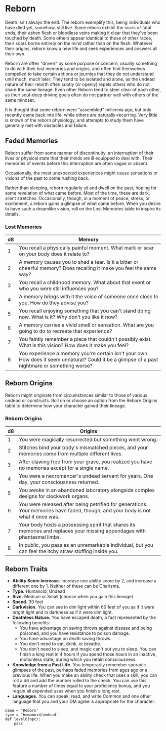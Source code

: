 # Reborn
Death isn't always the end. The reborn exemplify this, being individuals who have died yet, somehow, still live. Some reborn exhibit the scars of fatal ends, their ashen flesh or bloodless veins making it clear that they've been touched by death. Some others appear identical to those of other races, their scars borne entirely on the mind rather than on the flesh. Whatever their origins, reborn know a new life and seek experiences and answers all their own.

Reborn are often "driven" by some purpose or concern, usually something to do with their lost memories and origins, and often find themselves compelled to take certain actions or journies that they do not understand until much, much later. They tend to be isolated and alone, as the undead nature of their rebirth often subtly (or openly) repels others who do not share the same lineage. Even other Reborn tend to steer clear of each other, as their soul-deep driving goals often do not partner well with others of the same mindset.

It is thought that some reborn were "assembled" millennia ago, but only recently came back into life, while others are naturally-recurring. Very little is known of the reborn physiology, and attempts to study them have generally met with obstacles and failure.

## Faded Memories
Reborn suffer from some manner of discontinuity, an interruption of their lives or physical state that their minds are ill equipped to deal with. Their memories of events before this interruption are often vague or absent.

Occasionally, the most unexpected experiences might cause sensations or visions of the past to come rushing back.

Rather than sleeping, reborn regularly sit and dwell on the past, hoping for some revelation of what came before. Most of the time, these are dark, silent stretches. Occasionally, though, in a moment of peace, stress, or excitement, a reborn gains a glimpse of what came before. When you desire to have such a dreamlike vision, roll on the Lost Memories table to inspire its details.

### Lost Memories
d8 | Memory
-- | ------
1  | You recall a physically painful moment. What mark or scar on your body does it relate to?
2  | A memory causes you to shed a tear. Is it a bitter or cheerful memory? Does recalling it make you feel the same way?
3  | You recall a childhood memory. What about that event or who you were still influences you?
4  | A memory brings with it the voice of someone once close to you. How do they advise you?
5  | You recall enjoying something that you can't stand doing now. What is it? Why don't you like it now?
6  | A memory carries a vivid smell or sensation. What are you going to do to recreate that experience?
7  | You faintly remember a place that couldn't possibly exist. What is this vision? How does it make you feel?
8  | You experience a memory you're certain isn't your own. How does it seem unnatural? Could it be a glimpse of a past nightmare or something worse?

## Reborn Origins
Reborn might originate from circumstances similar to those of various undead or constructs. Roll on or choose an option from the Reborn Origins table to determine how your character gained their lineage.

### Reborn Origins
d8 | Origins
-- | -------
1  | You were magically resurrected but something went wrong.
2  | Stitches bind your body's mismatched pieces, and your memories come from multiple different lives.
3  | After clawing free from your grave, you realized you have no memories except for a single name.
4  | You were a necromancer's undead servant for years. One day, your consciousness returned.
5  | You awoke in an abandoned laboratory alongside complex designs for clockwork organs.
6  | You were released after being petrified for generations. Your memories have faded, though, and your body is not what it once was.
7  | Your body hosts a possessing spirit that shares its memories and replaces your missing appendages with phantasmal limbs.
8  | In public, you pass as an unremarkable individual, but you can feel the itchy straw stuffing inside you.

## Reborn Traits

* **Ability Score Increase.** Increase one ability score by 2, and increase a different one by 1. Neither of these can be Charisma.
* **Type.** Humanoid, Undead
* **Size.** Medium or Small (choose when you gain this lineage)
* **Speed.** 30 feet
* **Darkvision.** You can see in dim light within 60 feet of you as if it were bright light and in darkness as if it were dim light.
* **Deathless Nature.** You have escaped death, a fact represented by the following benefits:
    * You have advantage on saving throws against disease and being poisoned, and you have resistance to poison damage.
    * You have advantage on death saving throws.
    * You don't need to eat, drink, or breathe.
    * You don't need to sleep, and magic can't put you to sleep. You can finish a long rest in 4 hours if you spend those hours in an inactive, motionless state, during which you retain consciousness.
* **Knowledge from a Past Life.** You temporarily remember sporadic glimpses of the past, perhaps faded memories from ages ago or a previous life. When you make an ability check that uses a skill, you can roll a d6 and add the number rolled to the check. You can use this feature a number of times equal to your proficiency bonus, and you regain all expended uses when you finish a long rest.
* **Languages.** You can speak, read, and write Common and one other language that you and your DM agree is appropriate for the character.

```
name = 'Reborn'
type = 'humanoid/undead'
def level0(npc):
    pass
```